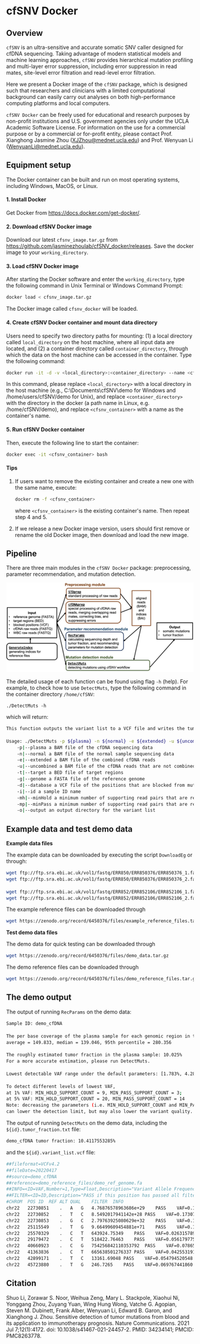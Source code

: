 # cfSNV Docker

## Overview

`cfSNV` is an ultra-sensitive and accurate somatic SNV caller designed for cfDNA sequencing. Taking advantage of modern statistical models and machine learning approaches, `cfSNV` provides hierarchical mutation profiling and multi-layer error suppression, including error suppression in read mates, site-level error filtration and read-level error filtration.

Here we present a Docker image of the `cfSNV` package, which is designed such that researchers and clinicians with a limited computational background can easily carry out analyses on both high-performance computing platforms and local computers.

`cfSNV Docker` can be freely used for educational and research purposes by non-profit institutions and U.S. government agencies only under the UCLA Academic Software License. For information on the use for a commercial purpose or by a commercial or for-profit entity, please contact Prof. Xianghong Jasmine Zhou (XJZhou@mednet.ucla.edu) and Prof. Wenyuan Li (WenyuanLi@mednet.ucla.edu).

## Equipment setup

The Docker container can be built and run on most operating systems, including Windows, MacOS, or Linux.

#### 1. Install Docker

Get Docker from https://docs.docker.com/get-docker/.

#### 2. Download cfSNV Docker image

Download our latest `cfsnv_image.tar.gz` from https://github.com/jasminezhoulab/cfSNV_docker/releases. Save the docker image to your `working_directory`.

#### 3. Load cfSNV Docker image

After starting the Docker software and enter the `working_directory`, type the following command in Unix Terminal or Windows Command Prompt:

```bash
docker load < cfsnv_image.tar.gz
```

The Docker image called `cfsnv_docker` will be loaded. 

#### 4. Create cfSNV Docker container and mount data directory

Users need to specify two directory paths for mounting: (1) a local directory called `local_directory` on the host machine, where all input data are located, and (2) a container directory called `container_directory`, through which the data on the host machine can be accessed in the container. Type the following command:

```bash
docker run -it -d -v <local_directory>:<container_directory> --name <cfsnv_container> cfsnv_docker bash
```

In this command, please replace `<local_directory>` with a local directory in the host machine (e.g., C:\Documents\cfSNV\demo for Windows and /home/users/cfSNV/demo for Unix), and replace `<container_directory>` with the directory in the docker (a path name in Linux, e.g. /home/cfSNV/demo), and replace `<cfsnv_container>` with a name as the container's name.

#### 5. Run cfSNV Docker container

Then, execute the following line to start the container:

```bash
docker exec -it <cfsnv_container> bash
```

#### Tips

1. If users want to remove the existing container and create a new one with the same name, execute:

   ```bash
   docker rm -f <cfsnv_container>
   ```

   where `<cfsnv_container>` is the existing container's name. Then repeat step 4 and 5.
2. If we release a new Docker image version, users should first remove or rename the old Docker image, then download and load the new image.


## Pipeline

There are three main modules in the `cfSNV Docker` package: preprocessing, parameter recommendation, and mutation detection.

![cfSNV_pipeline](./pic/cfSNV_pipeline.jpg)

The detailed usage of each function can be found using flag `-h` (help). For example, to check how to use `DetectMuts`, type the following command in the container directory `/home/cfSNV`:

```
./DetectMuts -h
```

which will return:

```bash
This function outputs the variant list to a VCF file and writes the tumor fraction to a TXT file.

Usage: ./DetectMuts -p ${plasma} -n ${normal} -e ${extended} -u ${uncombined} -t ${target} -g ${genome} -d ${database} -i ${id} -mh ${minHold} -mp ${minPass} -o ${output}
	-p|--plasma a BAM file of the cfDNA sequencing data
	-n|--normal a BAM file of the normal sample sequencing data
	-e|--extended a BAM file of the combined cfDNA reads
	-u|--uncombined a BAM file of the cfDNA reads that are not combined
	-t|--target a BED file of target regions
	-g|--genome a FASTA file of the reference genome
	-d|--database a VCF file of the positions that are blocked from mutation calling, e.g. a common SNP database
	-i|--id a sample ID name
	-mh|--minHold a minimum number of supporting read pairs that are required for mutations in the HOLD category. Default is 12
	-mp|--minPass a minimum number of supporting read pairs that are required for mutations in the PASS category. Default is 5
	-o|--output an output directory for the variant list
```

## Example data and test demo data

**Example data files**

The example data can be downloaded by executing the script `DownloadEg` or through:

```bash
wget ftp://ftp.sra.ebi.ac.uk/vol1/fastq/ERR850/ERR850376/ERR850376_1.fastq.gz
wget ftp://ftp.sra.ebi.ac.uk/vol1/fastq/ERR850/ERR850376/ERR850376_2.fastq.gz

wget ftp://ftp.sra.ebi.ac.uk/vol1/fastq/ERR852/ERR852106/ERR852106_1.fastq.gz
wget ftp://ftp.sra.ebi.ac.uk/vol1/fastq/ERR852/ERR852106/ERR852106_2.fastq.gz
```

The example reference files can be downloaded through

```bash
wget https://zenodo.org/record/6450376/files/example_reference_files.tar.gz
```

**Test demo data files**

The demo data for quick testing can be downloaded through

```bash
wget https://zenodo.org/record/6450376/files/demo_data.tar.gz
```

The demo reference files can be downloaded through

```bash
wget https://zenodo.org/record/6450376/files/demo_reference_files.tar.gz
```

## The demo output

The output of running `RecParams` on the demo data:

```bash
Sample ID: demo_cfDNA

The per base coverage of the plasma sample for each genomic region in the target bed file:
average = 149.833, median = 139.046, 95th percentile = 280.356 

The roughly estimated tumor fraction in the plasma sample: 10.025% 
For a more accurate estimation, please run DetectMuts. 

Lowest detectable VAF range under the default parameters: [1.783%, 4.28%] 

To detect different levels of lowest VAF, 
at 1% VAF: MIN_HOLD_SUPPORT_COUNT = 9, MIN_PASS_SUPPORT_COUNT = 3; 
at 5% VAF: MIN_HOLD_SUPPORT_COUNT = 20, MIN_PASS_SUPPORT_COUNT = 14 
Note: decreasing the parameters (i.e. MIN_HOLD_SUPPORT_COUNT and MIN_PASS_SUPPORT_COUNT) 
can lower the detection limit, but may also lower the variant quality.
```

The output of running `DetectMuts` on the demo data, including the `${id}.tumor_fraction.txt` file:

```bash
demo_cfDNA tumor fraction: 10.4117553285%
```

and the `${id}.variant_list.vcf` file:

```bash
##fileformat=VCFv4.2
##fileDate=20220417
##source=demo_cfDNA
##reference=demo_reference_files/demo_ref_genome.fa
##INFO=<ID=VAF,Number=1,Type=Float,Description="Variant Allele Frequency">
##FILTER=<ID=ID,Description="PASS if this position has passed all filters">
#CHROM	POS	ID	REF	ALT	QUAL	FILTER	INFO
chr22	22730851	.	A	G	4.76876578963686e+29	PASS	VAF=0.177570093458
chr22	22730852	.	T	C	8.5492017941142e+28	PASS	VAF=0.173076923077
chr22	22730853	.	G	C	2.79763925080629e+32	PASS	VAF=0.173076923077
chr22	25115549	.	T	G	9.66499609454881e+71	PASS	VAF=0.189189189189
chr22	25570329	.	C	T	643924.75349	PASS	VAF=0.026315789474
chr22	29179472	.	C	T	518422.76463	PASS	VAF=0.056179775281
chr22	40660923	.	C	G	754256842110353792	PASS	VAF=0.078651685393
chr22	41363836	.	C	T	665638501276337	PASS	VAF=0.042553191489
chr22	42899171	.	T	C	13161.69048	PASS	VAF=0.054794520548
chr22	45723880	.	T	G	246.7265	PASS	VAF=0.069767441860
```

## Citation

Shuo Li, Zorawar S. Noor, Weihua Zeng, Mary L. Stackpole, Xiaohui Ni, Yonggang Zhou, Zuyang Yuan, Wing Hung Wong, Vatche G. Agopian, Steven M. Dubinett, Frank Alber, Wenyuan Li, Edward B. Garon, and Xianghong J. Zhou. Sensitive detection of tumor mutations from blood and its application to immunotherapy prognosis. Nature Communications. 2021 Jul 7;12(1):4172. doi: 10.1038/s41467-021-24457-2. PMID: 34234141; PMCID: PMC8263778.
